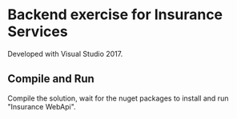 # Backend exercise for Insurance Services

Developed with Visual Studio 2017.

## Compile and Run ##

Compile the solution, wait for the nuget packages to install and run "Insurance WebApi".
